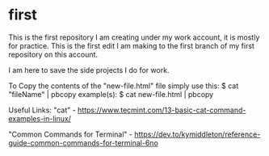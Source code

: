 # first
This is the first repository I am creating under my work account, it is mostly for practice. 
This is the first edit I am making to the first branch of my first repository on this account.

I am here to save the side projects I do for work. 


To Copy the contents of the "new-file.html" file simply use this:
$ cat "fileName" | pbcopy
example(s):
$ cat new-file.html | pbcopy




Useful Links:
"cat" - https://www.tecmint.com/13-basic-cat-command-examples-in-linux/

"Common Commands for Terminal" - https://dev.to/kymiddleton/reference-guide-common-commands-for-terminal-6no
